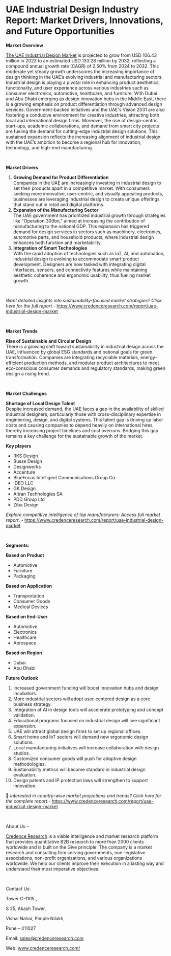 # UAE Industrial Design Industry Report: Market Drivers, Innovations, and Future Opportunities


<p><strong>Market Overview</strong></p>
<p><a href="https://www.credenceresearch.com/report/uae-industrial-design-market">The UAE Industrial Design Market</a> is projected to grow from USD 106.43 million in 2023 to an estimated USD 133.28 million by 2032, reflecting a compound annual growth rate (CAGR) of 2.50% from 2024 to 2032. This moderate yet steady growth underscores the increasing importance of design thinking in the UAE&rsquo;s evolving industrial and manufacturing sectors. Industrial design is playing a pivotal role in enhancing product aesthetics, functionality, and user experience across various industries such as consumer electronics, automotive, healthcare, and furniture. With Dubai and Abu Dhabi emerging as design innovation hubs in the Middle East, there is a growing emphasis on product differentiation through advanced design services. Government-backed initiatives and the UAE's Vision 2031 are also fostering a conducive environment for creative industries, attracting both local and international design firms. Moreover, the rise of design-centric start-ups, academic collaborations, and demand from smart city projects are fueling the demand for cutting-edge industrial design solutions. This sustained expansion reflects the increasing alignment of industrial design with the UAE&rsquo;s ambition to become a regional hub for innovation, technology, and high-end manufacturing.</p>
<p><strong>&nbsp;</strong></p>
<p><strong>Market Drivers</strong></p>
<ol>
<li><strong> Growing Demand for Product Differentiation</strong><br /> Companies in the UAE are increasingly investing in industrial design to set their products apart in a competitive market. With consumers seeking more innovative, user-centric, and visually appealing products, businesses are leveraging industrial design to create unique offerings that stand out in retail and digital platforms.</li>
<li><strong> Expansion of the Manufacturing Sector</strong><br /> The UAE government has prioritized industrial growth through strategies like "Operation 300bn," aimed at increasing the contribution of manufacturing to the national GDP. This expansion has triggered demand for design services in sectors such as machinery, electronics, automotive parts, and household products, where industrial design enhances both function and marketability.</li>
<li><strong> Integration of Smart Technologies</strong><br /> With the rapid adoption of technologies such as IoT, AI, and automation, industrial design is evolving to accommodate smart product development. Designers are now tasked with integrating digital interfaces, sensors, and connectivity features while maintaining aesthetic coherence and ergonomic usability, thus fueling market growth.</li>
</ol>
<p><strong>&nbsp;</strong></p>
<p><em>Want detailed insights into sustainability-focused market strategies? Click here for the full report.- </em><a href="https://www.credenceresearch.com/report/uae-industrial-design-market">https://www.credenceresearch.com/report/uae-industrial-design-market</a></p>
<p>&nbsp;</p>
<p><strong>Market Trends</strong></p>
<p><strong>Rise of Sustainable and Circular Design</strong><br /> There is a growing shift toward sustainability in industrial design across the UAE, influenced by global ESG standards and national goals for green transformation. Companies are integrating recyclable materials, energy-efficient production methods, and modular product architectures to meet eco-conscious consumer demands and regulatory standards, making green design a rising trend.</p>
<p><strong>&nbsp;</strong></p>
<p><strong>Market Challenges</strong></p>
<p><strong>Shortage of Local Design Talent</strong><br /> Despite increased demand, the UAE faces a gap in the availability of skilled industrial designers, particularly those with cross-disciplinary expertise in engineering, design, and digital systems. This talent gap is driving up labor costs and causing companies to depend heavily on international hires, thereby increasing project timelines and cost overruns. Bridging this gap remains a key challenge for the sustainable growth of the market.</p>
<p><strong>Key players</strong></p>
<ul>
<li>RKS Design</li>
<li>Busse Design</li>
<li>Designworks</li>
<li>Accenture</li>
<li>BlueFocus Intelligent Communications Group Co.</li>
<li>IDEO LLC</li>
<li>GK Design</li>
<li>Altran Technologies SA</li>
<li>PDD Group Ltd</li>
<li>Ziba Design</li>
</ul>
<p><em>Explore competitive intelligence of top manufacturers: Access full market report. - </em><a href="https://www.credenceresearch.com/report/uae-industrial-design-market">https://www.credenceresearch.com/report/uae-industrial-design-market</a></p>
<p>&nbsp;</p>
<p><strong>Segments:</strong></p>
<p><strong>Based on Product</strong></p>
<ul>
<li>Automotive</li>
<li>Furniture</li>
<li>Packaging</li>
</ul>
<p><strong>Based on Application</strong></p>
<ul>
<li>Transportation</li>
<li>Consumer Goods</li>
<li>Medical Devices</li>
</ul>
<p><strong>Based on End-User</strong></p>
<ul>
<li>Automotive</li>
<li>Electronics</li>
<li>Healthcare</li>
<li>Aerospace</li>
</ul>
<p><strong>Based on Region</strong></p>
<ul>
<li>Dubai</li>
<li>Abu Dhabi</li>
</ul>
<p><strong>Future Outlook </strong></p>
<ol>
<li>Increased government funding will boost innovation hubs and design incubators.</li>
<li>More industrial sectors will adopt user-centered design as a core business strategy.</li>
<li>Integration of AI in design tools will accelerate prototyping and concept validation.</li>
<li>Educational programs focused on industrial design will see significant expansion.</li>
<li>UAE will attract global design firms to set up regional offices.</li>
<li>Smart home and IoT sectors will demand new ergonomic design solutions.</li>
<li>Local manufacturing initiatives will increase collaboration with design studios.</li>
<li>Customized consumer goods will push for adaptive design methodologies.</li>
<li>Sustainability metrics will become standard in industrial design evaluation.</li>
<li>Design patents and IP protection laws will strengthen to support innovation.</li>
</ol>
<p>📌 <em>Interested in country-wise market projections and trends? Click here for the complete report.- </em><a href="https://www.credenceresearch.com/report/uae-industrial-design-market">https://www.credenceresearch.com/report/uae-industrial-design-market</a></p>
<p>&nbsp;</p>
<p>About Us &ndash;</p>
<p><a href="https://www.credenceresearch.com/">Credence Research</a> is a viable intelligence and market research platform that provides quantitative B2B research to more than 2000 clients worldwide and is built on the Give principle. The company is a market research and consulting firm serving governments, non-legislative associations, non-profit organizations, and various organizations worldwide. We help our clients improve their execution in a lasting way and understand their most imperative objectives.</p>
<p>&nbsp;</p>
<p>Contact Us:</p>
<p>Tower C-1105 ,</p>
<p>S 25, Akash Tower,</p>
<p>Vishal Nahar, Pimple Nilakh,</p>
<p>Pune &ndash; 411027</p>
<p>Email: <a href="mailto:sales@credenceresearch.com">sales@credenceresearch.com</a></p>
<p>Web: <a href="http://www.credenceresearch.com/">www.credenceresearch.com/</a></p>
